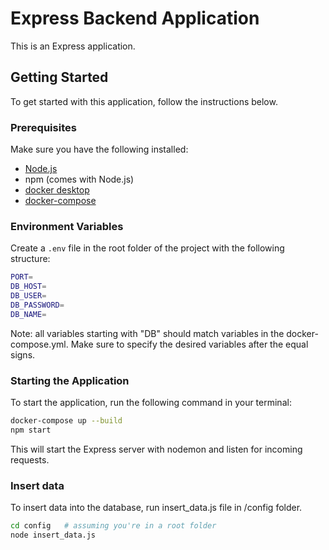 # Express Backend Application

This is an Express application.

## Getting Started

To get started with this application, follow the instructions below.

### Prerequisites

Make sure you have the following installed:

- [Node.js](https://nodejs.org/)
- npm (comes with Node.js)
- [docker desktop](https://www.docker.com/products/docker-desktop/)
- [docker-compose](https://docs.docker.com/compose/install/)

### Environment Variables

Create a `.env` file in the root folder of the project with the following structure:
```bash
PORT=
DB_HOST=
DB_USER=
DB_PASSWORD=
DB_NAME=
```
Note: all variables starting with "DB" should match variables in the docker-compose.yml.
Make sure to specify the desired variables after the equal signs.

### Starting the Application

To start the application, run the following command in your terminal:

```bash
docker-compose up --build
npm start
```
This will start the Express server with nodemon and listen for incoming requests.

### Insert data
To insert data into the database, run insert_data.js file in /config folder.
```bash
cd config   # assuming you're in a root folder
node insert_data.js
```

